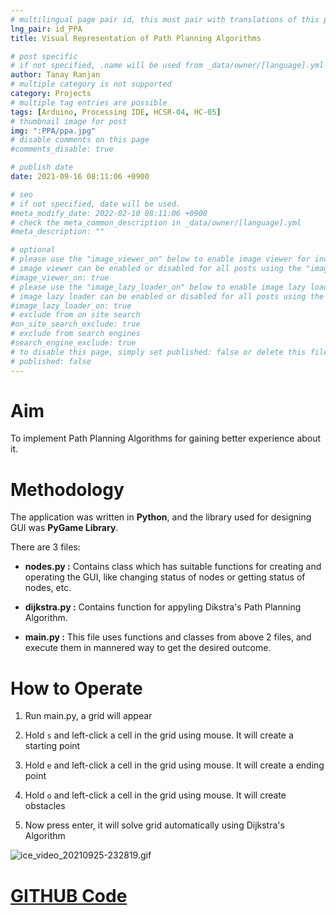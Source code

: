 ```yaml
---
# multilingual page pair id, this must pair with translations of this page. (This name must be unique)
lng_pair: id_PPA
title: Visual Representation of Path Planning Algorithms

# post specific
# if not specified, .name will be used from _data/owner/[language].yml
author: Tanay Ranjan
# multiple category is not supported
category: Projects
# multiple tag entries are possible
tags: [Arduino, Processing IDE, HCSR-04, HC-05]
# thumbnail image for post
img: ":PPA/ppa.jpg"
# disable comments on this page
#comments_disable: true

# publish date
date: 2021-09-16 08:11:06 +0900

# seo
# if not specified, date will be used.
#meta_modify_date: 2022-02-10 08:11:06 +0900
# check the meta_common_description in _data/owner/[language].yml
#meta_description: ""

# optional
# please use the "image_viewer_on" below to enable image viewer for individual pages or posts (_posts/ or [language]/_posts folders).
# image viewer can be enabled or disabled for all posts using the "image_viewer_posts: true" setting in _data/conf/main.yml.
#image_viewer_on: true
# please use the "image_lazy_loader_on" below to enable image lazy loader for individual pages or posts (_posts/ or [language]/_posts folders).
# image lazy loader can be enabled or disabled for all posts using the "image_lazy_loader_posts: true" setting in _data/conf/main.yml.
#image_lazy_loader_on: true
# exclude from on site search
#on_site_search_exclude: true
# exclude from search engines
#search_engine_exclude: true
# to disable this page, simply set published: false or delete this file
# published: false
---
```


# Aim

To implement Path Planning Algorithms for gaining better experience about it.

# Methodology

The application was written in **Python**, and the library used for designing GUI was **PyGame Library**.

There are 3 files:

- **nodes.py :** Contains class which has suitable functions for creating and operating the GUI, like changing status of nodes or getting status of nodes, etc.

- **dijkstra.py :** Contains function for appyling Dikstra's Path Planning Algorithm.

- **main.py :** This file uses functions and classes from above 2 files, and execute them in mannered way to get the desired outcome.

# How to Operate
1) Run main.py, a grid will appear

2) Hold `s` and left-click a cell in the grid using mouse. It will create a starting point

3) Hold `e` and left-click a cell in the grid using mouse. It will create a ending point

4) Hold `o` and left-click a cell in the grid using mouse. It will create obstacles

5) Now press enter, it will solve grid automatically using Dijkstra's Algorithm

![ice_video_20210925-232819.gif](:PPA/ice_video_20210925-232819.gif)

# [GITHUB Code](https://github.com/tanayranjan/Grid-based-Visual-Representation-of-Path-Planning-Algorithm)


